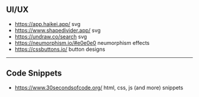 ## UI/UX
- <https://app.haikei.app/> svg 
- <https://www.shapedivider.app/> svg
- <https://undraw.co/search> svg
- <https://neumorphism.io/#e0e0e0> neumorphism effects
- https://cssbuttons.io/ button designs

---

## Code Snippets
- <https://www.30secondsofcode.org/> html, css, js (and more) snippets
